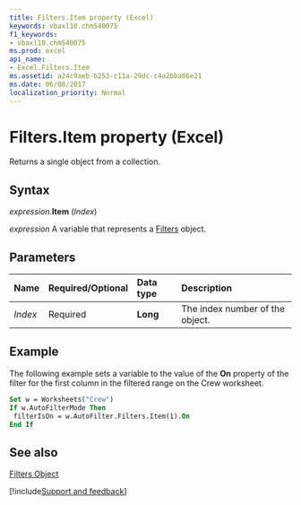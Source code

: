 ```yaml
---
title: Filters.Item property (Excel)
keywords: vbaxl10.chm540075
f1_keywords:
- vbaxl10.chm540075
ms.prod: excel
api_name:
- Excel.Filters.Item
ms.assetid: a24c9aeb-b253-c11a-29dc-c4a2bba86e21
ms.date: 06/08/2017
localization_priority: Normal
---
```



# Filters.Item property (Excel)

Returns a single object from a collection.


## Syntax

_expression_.**Item** (_Index_)

_expression_ A variable that represents a [Filters](Excel.Filters.md) object.


## Parameters



|Name|Required/Optional|Data type|Description|
|:-----|:-----|:-----|:-----|
| _Index_|Required| **Long**|The index number of the object.|

## Example

The following example sets a variable to the value of the  **On** property of the filter for the first column in the filtered range on the Crew worksheet.


```vb
Set w = Worksheets("Crew") 
If w.AutoFilterMode Then 
 filterIsOn = w.AutoFilter.Filters.Item(1).On 
End If
```


## See also


[Filters Object](Excel.Filters.md)

[!include[Support and feedback](~/includes/feedback-boilerplate.md)]